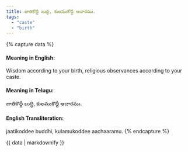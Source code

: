 ```yaml
---
title: జాతికొద్దీ బుద్ధి, కులముకొద్దీ ఆచారము.
tags:
  - "caste"
  - "birth"
---
```


{% capture data %}
#### Meaning in English:
Wisdom according to your birth, religious observances according to your caste.

#### Meaning in Telugu:
జాతికొద్దీ బుద్ధి, కులముకొద్దీ ఆచారము.

#### English Transliteration:
jaatikoddee buddhi, kulamukoddee aachaaramu.
{% endcapture %}

{{ data | markdownify }}

